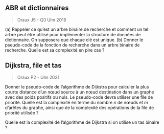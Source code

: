 ## ABR et dictionnaires
> Oraux J5 - Q0 Ulm 2019

(a) Rappeler ce qu’est un arbre binaire de recherche et comment un tel arbre peut être utilisé pour implémenter la structure de données de dictionnaire. On supposera que chaque clé est unique.
(b) Donner le pseudo-code de la fonction de recherche dans un arbre binaire de recherche. Quelle est sa complexité en pire cas ?
## Dijkstra, file et tas
> Oraux P2 - Ulm 2021

Donner le pseudo-code de l’algorithme de Dijkstra pour calculer la plus courte distance d’un nœud source à un nœud destination dans un graphe avec des poids positifs ou nuls.
Le pseudo-code devra utiliser une file de priorité.
Quelle est la complexité en terme du nombre $n$ de nœuds et $m$ d’arêtes du graphe, ainsi que de la complexité des opérations de la file de priorité utilisée ?

Quelle est la complexité de l’algorithme de Dijkstra si on utilise un tas binaire ?

<!--stackedit_data:
eyJoaXN0b3J5IjpbLTEzMTExNjQ0MjddfQ==
-->
